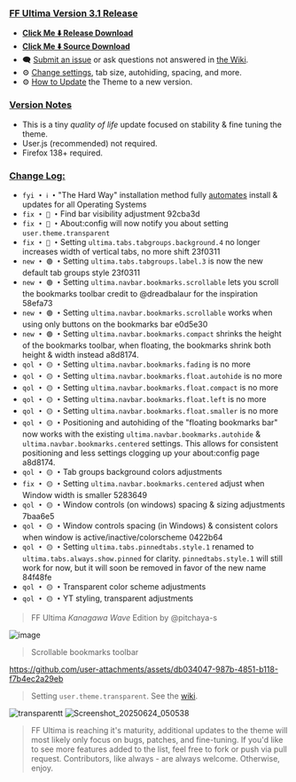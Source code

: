 ### <ins> FF Ultima Version 3.1 Release
- **[Click Me ⬇️ Release Download](https://github.com/soulhotel/FF-ULTIMA/releases/download/3.1/ffultima3.1.zip)**
- **[Click Me ⬇️ Source Download](https://github.com/soulhotel/FF-ULTIMA/archive/refs/heads/main.zip)**
- 🗨️ [Submit an issue](https://github.com/soulhotel/FF-ULTIMA/issues/new/choose) or ask questions not answered in [the Wiki](https://github.com/soulhotel/FF-ULTIMA/wiki).
- ⚙️ [Change settings](https://github.com/soulhotel/FF-ULTIMA/wiki/Settings), tab size, autohiding, spacing, and more.
- ⚙️ [How to Update](https://github.com/soulhotel/FF-ULTIMA/wiki/How-to-Update-the-Theme) the Theme to a new version.
  
### <ins> Version Notes
- This is a tiny *quality of life* update focused on stability & fine tuning the theme.
- User.js (recommended) not required.
- Firefox 138+ required.
<!--
- User.js required. 
- User.js not required.
- User.js (recommended) not required. 
-->

### <ins> Change Log:
- `fyi • ℹ️ •` "The Hard Way" installation method fully [automates](https://github.com/soulhotel/FF-ULTIMA?tab=readme-ov-file#installation) install & updates for all Operating Systems
- `fix • 🔴 •` Find bar visibility adjustment 92cba3d
- `fix • 🔴 •` About:config will now notify you about setting `user.theme.transparent`
- `fix • 🔴 •` Setting `ultima.tabs.tabgroups.background.4` no longer increases width of vertical tabs, no more shift 23f0311
- `new • 🟢 •` Setting `ultima.tabs.tabgroups.label.3` is now the new default tab groups style 23f0311
- `new • 🟢 •` Setting `ultima.navbar.bookmarks.scrollable` lets you scroll the bookmarks toolbar credit to @dreadbalaur for the inspiration 58efa73
- `new • 🟢 •` Setting `ultima.navbar.bookmarks.scrollable` works when using only buttons on the bookmarks bar e0d5e30
- `new • 🟢 •` Setting `ultima.navbar.bookmarks.compact` shrinks the height of the bookmarks toolbar, when floating, the bookmarks shrink both height & width instead a8d8174.
- `qol • 🟡 •` Setting `ultima.navbar.bookmarks.fading` is no more
- `qol • 🟡 •` Setting `ultima.navbar.bookmarks.float.autohide` is no more
- `qol • 🟡 •` Setting `ultima.navbar.bookmarks.float.compact` is no more
- `qol • 🟡 •` Setting `ultima.navbar.bookmarks.float.left` is no more
- `qol • 🟡 •` Setting `ultima.navbar.bookmarks.float.smaller` is no more
- `qol • 🟡 •` Positioning and autohiding of the "floating bookmarks bar" now works with the existing `ultima.navbar.bookmarks.autohide` & `ultima.navbar.bookmarks.centered` settings. This allows for consistent positioning and less settings clogging up your about:config page a8d8174.
- `qol • 🟡 •` Tab groups background colors adjustments 
- `fix • 🟡 •` Setting `ultima.navbar.bookmarks.centered` adjust when Window width is smaller 5283649
- `qol • 🟡 •` Window controls (on windows) spacing & sizing adjustments 7baa6e5
- `qol • 🟡 •` Window controls spacing (in Windows) & consistent colors when window is active/inactive/colorscheme 0422b64
- `qol • 🟡 •` Setting `ultima.tabs.pinnedtabs.style.1` renamed to `ultima.tabs.always.show.pinned` for clarity. `pinnedtabs.style.1` will still work for now, but it will soon be removed in favor of the new name 84f48fe
- `qol • 🟡 •` Transparent color scheme adjustments
- `qol • 🟡 •` YT styling, transparent adjustments
<!--
`fyi • ℹ️ •` 
`fix • 🔴 •` 
`new • 🟢 •` 
`qol • 🟡 •` 
`wip • ℹ️ •` 
-->

> FF Ultima *Kanagawa Wave* Edition by @pitchaya-s

![image](https://github.com/user-attachments/assets/748ab6bb-b2c9-421e-abf7-4a05415eb198)

> Scrollable bookmarks toolbar

https://github.com/user-attachments/assets/db034047-987b-4851-b118-f7b4ec2a29eb

> Setting `user.theme.transparent`. See the [wiki](https://github.com/soulhotel/FF-ULTIMA/wiki/Transparent-Theming).

![transparentt](https://github.com/user-attachments/assets/f78d6606-e194-4b48-a395-145874789575)
![Screenshot_20250624_050538](https://github.com/user-attachments/assets/3be6c64b-338a-4c65-a183-3a0ac16896b5)

> FF Ultima is reaching it's maturity, additional updates to the theme will most likely only focus on bugs, patches, and fine-tuning. If you'd like to see more features added to the list, feel free to fork or push via pull request. Contributors, like always - are always welcome. Otherwise, enjoy.

